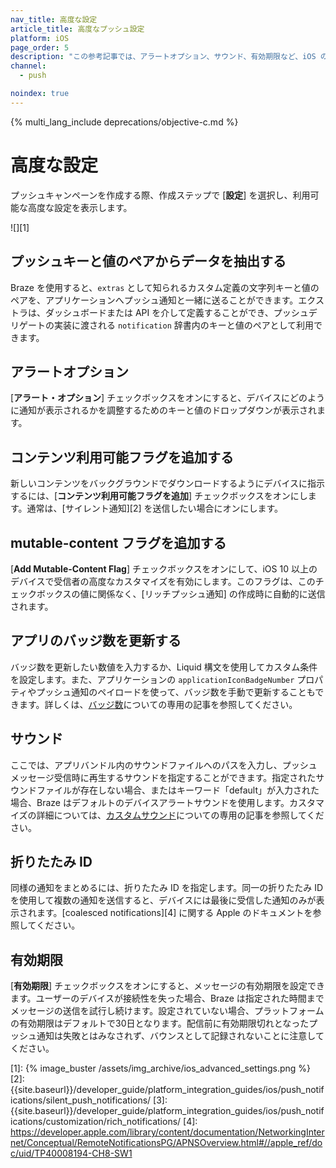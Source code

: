 ```yaml
---
nav_title: 高度な設定
article_title: 高度なプッシュ設定
platform: iOS
page_order: 5
description: "この参考記事では、アラートオプション、サウンド、有効期限など、iOS の高度なプッシュ通知設定について説明します。"
channel:
  - push

noindex: true
---
```


{% multi_lang_include deprecations/objective-c.md %}

# 高度な設定

プッシュキャンペーンを作成する際、作成ステップで [**設定**] を選択し、利用可能な高度な設定を表示します。

![][1]

## プッシュキーと値のペアからデータを抽出する

Braze を使用すると、`extras` として知られるカスタム定義の文字列キーと値のペアを、アプリケーションへプッシュ通知と一緒に送ることができます。エクストラは、ダッシュボードまたは API を介して定義することができ、プッシュデリゲートの実装に渡される `notification` 辞書内のキーと値のペアとして利用できます。

## アラートオプション

[**アラート・オプション**] チェックボックスをオンにすると、デバイスにどのように通知が表示されるかを調整するためのキーと値のドロップダウンが表示されます。

## コンテンツ利用可能フラグを追加する

新しいコンテンツをバックグラウンドでダウンロードするようにデバイスに指示するには、[**コンテンツ利用可能フラグを追加**] チェックボックスをオンにします。通常は、[サイレント通知][2] を送信したい場合にオンにします。

## mutable-content フラグを追加する

[**Add Mutable-Content Flag**] チェックボックスをオンにして、iOS 10 以上のデバイスで受信者の高度なカスタマイズを有効にします。このフラグは、このチェックボックスの値に関係なく、[リッチプッシュ通知] の作成時に自動的に送信されます。

## アプリのバッジ数を更新する

バッジ数を更新したい数値を入力するか、Liquid 構文を使用してカスタム条件を設定します。また、アプリケーションの `applicationIconBadgeNumber` プロパティやプッシュ通知のペイロードを使って、バッジ数を手動で更新することもできます。詳しくは、[バッジ数]({{site.baseurl}}/developer_guide/platform_integration_guides/ios/push_notifications/customization/badges/)についての専用の記事を参照してください。

## サウンド

ここでは、アプリバンドル内のサウンドファイルへのパスを入力し、プッシュメッセージ受信時に再生するサウンドを指定することができます。指定されたサウンドファイルが存在しない場合、またはキーワード「default」が入力された場合、Braze はデフォルトのデバイスアラートサウンドを使用します。カスタマイズの詳細については、[カスタムサウンド]({{site.baseurl}}/developer_guide/platform_integration_guides/ios/push_notifications/customization/custom_sounds/)についての専用の記事を参照してください。

## 折りたたみ ID

同様の通知をまとめるには、折りたたみ ID を指定します。同一の折りたたみ ID を使用して複数の通知を送信すると、デバイスには最後に受信した通知のみが表示されます。[coalesced notifications][4] に関する Apple のドキュメントを参照してください。

## 有効期限

[**有効期限**] チェックボックスをオンにすると、メッセージの有効期限を設定できます。ユーザーのデバイスが接続性を失った場合、Braze は指定された時間までメッセージの送信を試行し続けます。設定されていない場合、プラットフォームの有効期限はデフォルトで30日となります。配信前に有効期限切れとなったプッシュ通知は失敗とはみなされず、バウンスとして記録されないことに注意してください。

[1]: {% image_buster /assets/img_archive/ios_advanced_settings.png %}
[2]: {{site.baseurl}}/developer_guide/platform_integration_guides/ios/push_notifications/silent_push_notifications/
[3]: {{site.baseurl}}/developer_guide/platform_integration_guides/ios/push_notifications/customization/rich_notifications/
[4]: https://developer.apple.com/library/content/documentation/NetworkingInternet/Conceptual/RemoteNotificationsPG/APNSOverview.html#//apple_ref/doc/uid/TP40008194-CH8-SW1
